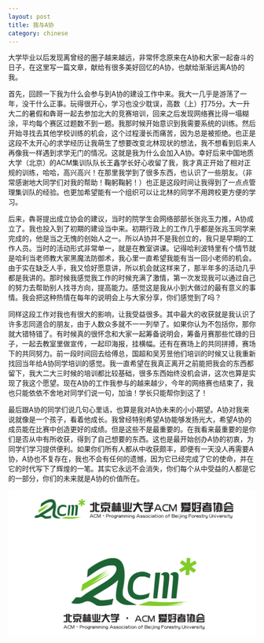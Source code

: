 ```yaml
---
layout: post
title: 我与A协
category: chinese
---
```

大学毕业以后发现离曾经的圈子越来越远，非常怀念原来在A协和大家一起奋斗的日子，在这里写一篇文章，献给有很多美好回忆的A协，也献给渐渐远离A协的我。

首先，回顾一下我为什么会参与到A协的建设工作中来。我大一几乎是游荡了一年，没干什么正事。玩得很开心，学习也没少耽误，高数（上）打75分。大一升大二的暑假和犇哥一起去参加北大的竞赛培训，回来之后发现网络赛比得一塌糊涂，平均每个赛区过题数不到一题。我那时候开始意识到我需要系统的训练。然后开始寻找去其他学校训练的机会，这个过程漫长而痛苦，因为总是被拒绝。也正是这段不太开心的求学经历让我萌生了想要改变北林现状的想法，我不想看到后来人再像我一样遇到求学无门的情况。这就是我为什么会加入A协。幸好后来中国地质大学（北京）的ACM集训队队长王鑫学长好心收留了我，我才真正开始了相对正规的训练，哈哈，高兴高兴！在那里我学到了很多东西，也认识了一些朋友。（非常感谢地大同学们对我的帮助！鞠躬鞠躬！）也正是这段时间让我得到了一点点管理集训队的经验。也更加希望能有一个组织可以让北林的同学不用跨校更方便的学习。

后来，犇哥提出成立协会的建议，当时的院学生会网络部部长张兆玉力推，A协成立了。我也投入到了初期的建设当中来。初期行政上的工作几乎都是张兆玉同学来完成的，他是当之无愧的创始人之一。所以A协并不是我创立的，我只是早期的工作人员。当时的活动形式非常单一，就是在教室讲课。记得哈利波特里有个情节就是哈利当老师教大家黑魔法防御术，我心里一直希望我能有当一回小老师的机会。由于实在缺乏人手，我又恰好愿意讲，所以机会就这样来了，那半年多的活动几乎都是我讲的。那时候我感觉我工作的时候充满了激情，第一次发现我可以通过自己的努力去帮助别人找寻方向，提高能力。感觉这是我从小到大做过的最有意义的事情。我会把这种热情在每年的说明会上与大家分享，你们感觉到了吗？

同样这段工作对我也有很大的影响，让我受益很多。其中最大的收获就是我认识了许多志同道合的朋友，由于人数众多就不一一列举了。如果你认为不包括你，那你就大错特错了。有时候真的很怀念和大家一起筹备说明会，筹备月赛那些忙碌的日子，一起去教室里做宣传，一起印海报，挂横幅。还有在赛场上的共同拼搏，赛场下的共同努力。前一段时间回去给傅总，国超和吴芳昱他们培训的时候又让我重新找回当年给A协同学培训的感觉。我一直希望在我真正离开之前能把我会的东西都留下，我大二大三时候的培训都比较基础，很多东西始终没机会讲，这次也算是实现了我这个愿望。现在A协的工作我参与的越来越少，今年的网络赛也结束了，我也只能依依不舍地对同学们说一句，加油！学长只能帮你到这了！

最后跟A协的同学们说几句心里话，也算是我对A协未来的小小期望。A协对我来说就像是一个孩子，看着他成长。我曾经特别希望A协能够发扬光大，希望A协的成员能在比赛中创造更好的成绩。但是这些不是最重要的。在我看来最重要的是你们是否从中有所收获，得到了自己想要的东西。这也是最开始创办A协的初衷，为同学们学习提供便利。如果你们所有人都从中收获颇丰，即便有一天没人再需要A协，A协也不复存在，我也不会有任何的遗憾，因为它已经完成了它的使命，并在它的时代写下了辉煌的一笔。其实它永远不会消失，你们每个从中受益的人都是它的一部分，你们的未来就是A协的价值所在。

<div class="row">
<div class="col-lg-12">
      <div class="thumbnail">
          <img src="/img/A-Club1.png">
      </div>
</div>
</div>

